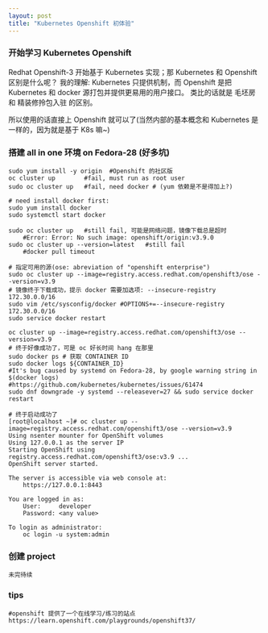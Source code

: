 ```yaml
---
layout: post
title: "Kubernetes Openshift 初体验"
---
```


### 开始学习 Kubernetes Openshift
Redhat Openshift-3 开始基于 Kubernetes 实现；那 Kubernetes 和 Openshift 区别是什么呢？
我的理解: Kubernetes 只提供机制，而 Openshift 是把 Kubernetes 和 docker 源打包并提供更易用的用户接口。
类比的话就是 毛坯房 和 精装修拎包入驻 的区别。

所以使用的话直接上 Openshift 就可以了(当然内部的基本概念和 Kubernetes 是一样的，因为就是基于 K8s 嘛~)

### 搭建 all in one 环境 on Fedora-28 (好多坑)
```
sudo yum install -y origin  #Openshift 的社区版
oc cluster up        #fail, must run as root user
sudo oc cluster up   #fail, need docker # (yum 依赖是不是得加上?)

# need install docker first:
sudo yum install docker
sudo systemctl start docker

sudo oc cluster up   #still fail, 可能是网络问题，镜像下载总是超时
    #Error: Error: No such image: openshift/origin:v3.9.0
sudo oc cluster up --version=latest   #still fail
    #docker pull timeout

# 指定可用的源(ose: abreviation of "openshift enterprise")
sudo oc cluster up --image=registry.access.redhat.com/openshift3/ose --version=v3.9
# 镜像终于下载成功，提示 docker 需要加选项: --insecure-registry 172.30.0.0/16
sudo vim /etc/sysconfig/docker #OPTIONS+=--insecure-registry 172.30.0.0/16
sudo service docker restart

oc cluster up --image=registry.access.redhat.com/openshift3/ose --version=v3.9
# 终于好像成功了，可是 oc 好长时间 hang 在那里
sudo docker ps # 获取 CONTAINER ID
sudo docker logs ${CONTAINER_ID}
#It's bug caused by systemd on Fedora-28, by google warning string in $(docker logs)
#https://github.com/kubernetes/kubernetes/issues/61474
sudo dnf downgrade -y systemd --releasever=27 && sudo service docker restart

# 终于启动成功了
[root@localhost ~]# oc cluster up --image=registry.access.redhat.com/openshift3/ose --version=v3.9
Using nsenter mounter for OpenShift volumes
Using 127.0.0.1 as the server IP
Starting OpenShift using registry.access.redhat.com/openshift3/ose:v3.9 ...
OpenShift server started.

The server is accessible via web console at:
    https://127.0.0.1:8443

You are logged in as:
    User:     developer
    Password: <any value>

To login as administrator:
    oc login -u system:admin
```

### 创建 project
```
未完待续
```


### tips
```
#openshift 提供了一个在线学习/练习的站点
https://learn.openshift.com/playgrounds/openshift37/
```
